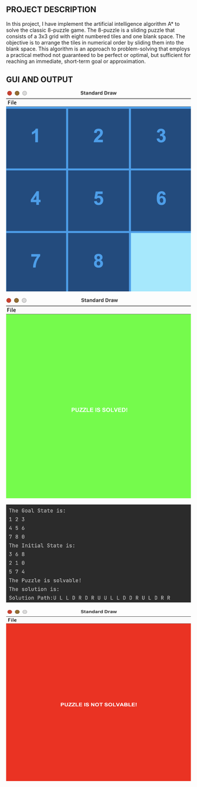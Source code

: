 ## PROJECT DESCRIPTION

In this project, I have implement the artificial intelligence algorithm A* to solve the classic 8-puzzle game. The 8-puzzle is a sliding puzzle that consists of a 3x3 grid with eight numbered tiles and one blank space. The objective is to arrange the tiles in numerical order by sliding them into the blank space.
This algorithm is an approach to problem-solving that employs a practical method not guaranteed to be perfect or optimal, but sufficient for reaching an immediate, short-term goal or approximation.

## GUI AND OUTPUT

![](gui.png) 

![](gui2.png)

![](output.png)

![](gui3.png)

